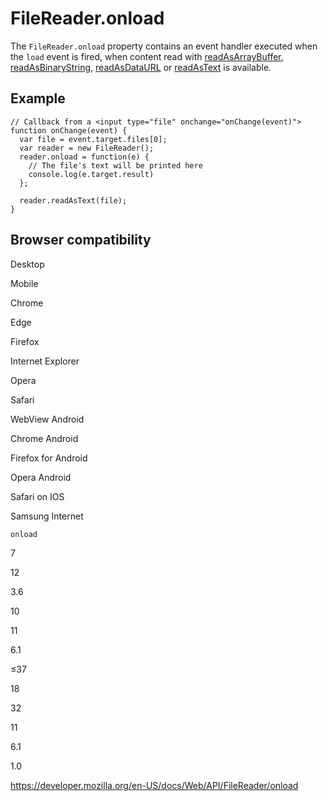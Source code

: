 # FileReader.onload

The `FileReader.onload` property contains an event handler executed when the `load` event is fired, when content read with [readAsArrayBuffer](readasarraybuffer), [readAsBinaryString](readasbinarystring), [readAsDataURL](readasdataurl) or [readAsText](readastext) is available.

## Example

    // Callback from a <input type="file" onchange="onChange(event)">
    function onChange(event) {
      var file = event.target.files[0];
      var reader = new FileReader();
      reader.onload = function(e) {
        // The file's text will be printed here
        console.log(e.target.result)
      };

      reader.readAsText(file);
    }

## Browser compatibility

Desktop

Mobile

Chrome

Edge

Firefox

Internet Explorer

Opera

Safari

WebView Android

Chrome Android

Firefox for Android

Opera Android

Safari on IOS

Samsung Internet

`onload`

7

12

3.6

10

11

6.1

≤37

18

32

11

6.1

1.0

<a href="https://developer.mozilla.org/en-US/docs/Web/API/FileReader/onload" class="_attribution-link">https://developer.mozilla.org/en-US/docs/Web/API/FileReader/onload</a>
